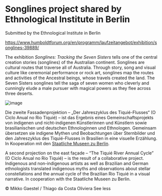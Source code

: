 # Songlines project shared by Ethnological Institute in Berlin

Submitted by the Ethnological Institute in Berlin

https://www.humboldtforum.org/en/programm/laufzeitangebot/exhibition/songlines-39889/

The exhibition _Songlines: Tracking the Seven Sisters_ tells one of the central creation stories (songlines) of the Australian continent. Songlines are cultural routes that traverse all of Australia. Through story, song and visual culture like ceremonial performance or rock art, songlines map the routes and activities of the Ancestral beings, whose travels created the land. The Seven Sisters songlines tell the saga of seven women who cleverly and cunningly elude a male pursuer with magical powers as they flee across three deserts.

![image](https://user-images.githubusercontent.com/31662219/195604488-80335d23-6a4b-4bce-862a-2feb878adb11.png)

Die zweite Fassadenprojektion – „Der Jahreszyklus des Tiquié-Flusses“ (O Ciclo Anual no Rio Tiquié) – ist das Ergebnis eines Gemeinschaftsprojekts von indigenen und nicht-indigenen Künstlerinnen und Künstlern sowie brasilianischen und deutschen Ethnologinnen und Ethnologen. Gemeinsam übersetzen sie indigene Mythen und Beobachtungen über Sternbilder und den Jahreszyklus des Tiquié-Flusses in Brasilien in eine visuelle Erzählung. In Kooperation mit den [Staatliche Museen zu Berlin](https://www.facebook.com/staatlichemuseenzuberlin/?__tn__=kK*F).

A second projection on the east façade – “The Tiquié River Annual Cycle” (O Ciclo Anual no Rio Tiquié) – is the result of a collaborative project. Indigenous and non-indigenous artists as well as Brazilian and German ethnologists translated indigenous myths and observations about stellar constellations and the annual cycle of the Brazilian Rio Tiquié in a visual narrative. In cooperation with the Staatliche Museen zu Berlin.

© Mikko Gaestel / Thiago da Costa Oliviera See less

